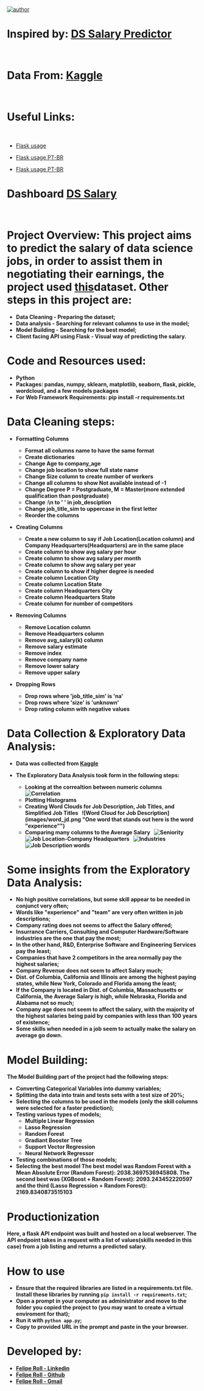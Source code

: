 [![author](https://img.shields.io/badge/author-feliperoll-purple.svg)](https://www.linkedin.com/in/felipe-roll/)
&nbsp;
# Inspired by: [DS Salary Predictor](https://www.youtube.com/watch?v=MpF9HENQjDo&list=PL2zq7klxX5ASFejJj80ob9ZAnBHdz5O1t&index=2) 
&nbsp;
# Data From: [Kaggle](https://www.kaggle.com/datasets/nikhilbhathi/data-scientist-salary-us-glassdoor) 
&nbsp;
# Useful Links: 
&nbsp;
* [Flask usage](https://medium.com/analytics-vidhya/ml-model-deployment-with-flask-on-local-host-part-i-300694542d68) 

* [Flask usage PT-BR](https://www.youtube.com/watch?v=_KNzvVsrB8k&list=PL2JCCEO_l_n1hdYHBJwte5bGRImRUiSm1&index=65)

* [Flask usage PT-BR](https://www.youtube.com/watch?v=FXYZkJkn_6c&list=PL2JCCEO_l_n1hdYHBJwte5bGRImRUiSm1&index=64)
&nbsp;
# Dashboard [DS Salary]()
&nbsp;
# Project Overview: </b>This project aims to predict the salary of data science jobs, in order to assist them in negotiating their earnings<b>, the project used [this](https://www.kaggle.com/datasets/nikhilbhathi/data-scientist-salary-us-glassdoor)dataset. Other steps in this project are:
 * Data Cleaning - Preparing the dataset;
 * Data analysis - Searching for relevant columns to use in the model;
 * Model Building - Searching for the best model;
 * Client facing API using Flask - Visual way of predicting the salary.
&nbsp;
# Code and Resources used:
* Python
* Packages: pandas, numpy, sklearn, matplotlib, seaborn, flask, pickle, wordcloud, and a few models packages
* For Web Framework Requirements: pip install -r requirements.txt
&nbsp;
# Data Cleaning steps:
* **Formatting Columns**

    * Format all columns name to have the same format
    * Create dictionaries
    * Change Age to company_age
    * Change job location to show full state name
    * Change Size column to create number of workers
    * Change all columns to show Not available instead of -1
    * Change Degree P = Postgraduate, M = Master(more extended qualification than postgraduate)
    * Change :\n to ' ' in job_desciption 
    * Change job_title_sim to uppercase in the first letter
    * Reorder the columns 

* **Creating Columns**

    * Create a new column to say if Job Location(Location column) and Company Headquarters(Headquarters) are in the same place 
    * Create column to show avg salary per hour 
    * Create column to show avg salary per month
    * Create column to show avg salary per year
    * Create column to show if higher degree is needed
    * Create column Location City
    * Create column Location State
    * Create column Headquarters City
    * Create column Headquarters State
    * Create column for number of competitors

* **Removing Columns**

    * Remove Location column 
    * Remove Headquarters column
    * Remove avg_salary(k) column 
    * Remove salary estimate 
    * Remove index 
    * Remove company name 
    * Remove lower salary
    * Remove upper salary 
    
* **Dropping Rows**

    * Drop rows where 'job_title_sim' is 'na' 
    * Drop rows where 'size' is 'unknown' 
    * Drop rating column with negative values
    &nbsp;
# Data Collection & Exploratory Data Analysis:
* Data was collected from [Kaggle](https://www.kaggle.com/datasets/nikhilbhathi/data-scientist-salary-us-glassdoor) 

* The Exploratory Data Analysis took form in the following steps:
   - Looking at the correaltion between numeric columns
   &nbsp;
      ![Correlation](images/correlation.png "No big positive correlations")
   &nbsp;
   - Plotting Histograms
   &nbsp;
   - Creating Word Clouds for Job Description, Job Titles, and Simplified Job Titles
    &nbsp;
      ![Word Cloud for Job Description](images/word_jd.png "One word that stands out here is the word "experience"")
   &nbsp;
   - Comparing many columns to the Average Salary
   &nbsp;
      ![Seniority](images/seniority.png "Higher seniority normally makes more money")
   &nbsp;
      ![Job Location-Company Headquarters](images/location.png "Salary based on Job Location and Company Headquarters")
   &nbsp;
      ![Industries](images/industries.png "Top 5 and Bottom 5 types of Industry based on Salary")
   &nbsp;
      ![Job Description words](images/description.png "Number of Words in Job Description based on Salary")
   &nbsp;
# Some insights from the Exploratory Data Analysis: 

* No high positive correlations, but some skill appear to be needed in conjunct very often;
* Words like "experience" and "team" are very often written in job descriptions;
* Company rating does not seems to affect the Salary offered;
* Insurrance Carriers, Consulting and Computer Hardware/Software industries are the one that pay the most;
* In the other hand, R&D, Enterprise Software and Engineering Services pay the least;
* Companies that have 2 competitors in the area normally pay the highest salaries;
* Company Revenue does not seem to affect Salary much;
* Dist. of Columbia, California and Illinois are among the highest paying states, while New York, Colorado and Florida among the least;
* If the Company is located in Dist. of Columbia, Massachusetts or California, the Average Salary is high, while Nebraska, Florida and Alabama not so much;
* Company age does not seem to affect the salary, with the majority of the highest salaries being paid by companies with less than 100 years of existence;
* Some skills when needed in a job seem to actually make the salary on average go down.
&nbsp;
# Model Building: 
The Model Building part of the project had the following steps:

* Converting Categorical Variables into dummy variables;
* Splitting the data into train and tests sets with a test size of 20%;
* Selecting the columns to be used in the models (only the skill columns were selected for a faster prediction);
* Testing various types of models;
    - Multiple Linear Regression
    - Lasso Regression
    - Random Forest
    - Gradiant Booster Tree
    - Support Vector Regression
    - Neural Network Regressor
* Testing combinations of those models;
* Selecting the best model 
The best model was <b>Random Forest</b> with a Mean Absolute Error (Random Forest): 2038.3697536945808. The second best was (XGBoost + Random Forest): 2093.243452220597 and the third (Lasso Regression + Random Forest): 2169.8340873515103
&nbsp;
# Productionization
Here, a flask API endpoint was built and hosted on a local webserver. The API endpoint takes in a request with a list of values(skills needed in this case) from a job listing and returns a predicted salary.
&nbsp;
# How to use
* Ensure that the required libraries are listed in a requirements.txt file. Install these libraries by running ```pip install -r requirements.txt```;
* Open a prompt in your computer as administrator and move to the folder you copied the project to (you may want to create a virtual enviroment for that);
* Run it with ```python app.py```;
* Copy to provided URL in the prompt and paste in the your browser.
&nbsp;
# Developed by: 
  * [Felipe Roll - Linkedin](https://www.linkedin.com/in/felipe-roll)
  * [Felipe Roll - Github](https://github.com/FelipeLRoll)
  * [Felipe Roll - Gmail](felipelroll@gmail.com)